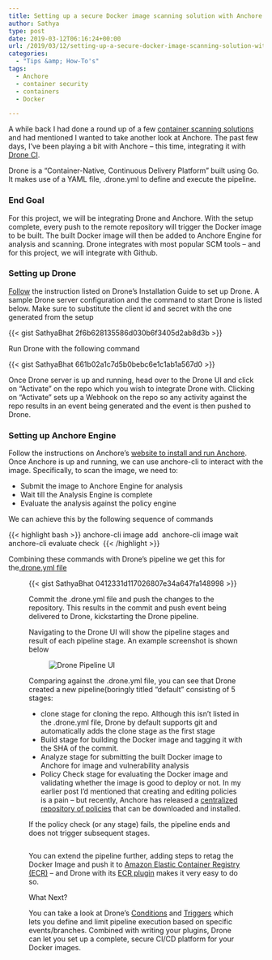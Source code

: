 ```yaml
---
title: Setting up a secure Docker image scanning solution with Anchore and Drone CI
author: Sathya
type: post
date: 2019-03-12T06:16:24+00:00
url: /2019/03/12/setting-up-a-secure-docker-image-scanning-solution-with-anchore-and-drone-ci/
categories:
  - "Tips &amp; How-To's"
tags:
  - Anchore
  - container security
  - containers
  - Docker

---
```

A while back I had done a round up of a few <a rel="noopener noreferrer" href="https://sathyasays.com/2018/09/02/on-securing-containers-and-open-source-tools-for-scanning-vulnerabilities-in-docker-images/" target="_blank">container scanning solutions</a> and had mentioned I wanted to take another look at Anchore. The past few days, I&#8217;ve been playing a bit with Anchore &#8211; this time, integrating it with <a rel="noopener noreferrer" href="https://drone.io/" target="_blank">Drone CI</a>.

Drone is a &#8220;Container-Native, Continuous Delivery Platform&#8221; built using Go. It makes use of a YAML file, .drone.yml to define and execute the pipeline.

### End Goal

For this project, we will be integrating Drone and Anchore. With the setup complete, every push to the remote repository will trigger the Docker image to be built. The built Docker image will then be added to Anchore Engine for analysis and scanning. Drone integrates with most popular SCM tools &#8211; and for this project, we will integrate with Github.

### Setting up Drone

[Follow](https://docs.drone.io/installation/github/) the instruction listed on Drone&#8217;s Installation Guide to set up Drone. A sample Drone server configuration and the command to start Drone is listed below. Make sure to substitute the client id and secret with the one generated from the setup

{{< gist SathyaBhat 2f6b628135586d030b6f3405d2ab8d3b >}}


Run Drone with the following command

{{< gist SathyaBhat 661b02a1c7d5b0bebc6e1c1ab1a567d0 >}}

Once Drone server is up and running, head over to the Drone UI and click on &#8220;Activate&#8221; on the repo which you wish to integrate Drone with. Clicking on &#8220;Activate&#8221; sets up a Webhook on the repo so any activity against the repo results in an event being generated and the event is then pushed to Drone.

### Setting up Anchore Engine

Follow the instructions on Anchore&#8217;s <a href="https://anchore.freshdesk.com/support/solutions/articles/36000020729-install-with-docker-compose" target="_blank" rel="noopener noreferrer">website to install and run Anchore</a>. Once Anchore is up and running, we can use anchore-cli&nbsp;to interact with the image. Specifically, to scan the image, we need to:

  * Submit the image to Anchore Engine for analysis
  * Wait till the Analysis Engine is complete
  * Evaluate the analysis against the policy engine

We can achieve this by the following sequence of commands

{{< highlight bash >}}
anchore-cli image add <image name>
anchore-cli image wait <image name>
anchore-cli evaluate check <image name>
{{< /highlight >}}

Combining these commands with Drone&#8217;s pipeline we get this for the<a rel="noopener noreferrer" href="https://github.com/sathya-demo/subreddit-fetcher/blob/83fe5d0d31d4e225202d7d8694a8885ba818e57d/.drone.yml" target="_blank">.drone.yml file</a><figure class="wp-block-embed">

{{< gist SathyaBhat 0412331d117026807e34a647fa148998 >}}


Commit the .drone.yml file and push the changes to the repository. This results in the commit and push event being delivered to Drone, kickstarting the Drone pipeline.

Navigating to the Drone UI will show the pipeline stages and result of each pipeline stage. An example screenshot is shown below

<div class="wp-block-image">
  <figure class="aligncenter"><img src="https://sathyasays.com/wp-content/uploads/2019/03/drone-pipeline-UI--608x362.png" alt="Drone Pipeline UI" class="wp-image-1737" srcset="https://sathyasays.com/wp-content/uploads/2019/03/drone-pipeline-UI--608x362.png 608w, https://sathyasays.com/wp-content/uploads/2019/03/drone-pipeline-UI--768x457.png 768w, https://sathyasays.com/wp-content/uploads/2019/03/drone-pipeline-UI--800x476.png 800w, https://sathyasays.com/wp-content/uploads/2019/03/drone-pipeline-UI--840x500.png 840w" sizes="(max-width: 608px) 100vw, 608px" /></figure>
</div>

Comparing against the .drone.yml file, you can see that Drone created a new pipeline(boringly titled &#8220;default&#8221; consisting of 5 stages:

  * clone stage for cloning the repo. Although this isn&#8217;t listed in the .drone.yml file, Drone by default supports git and automatically adds the clone stage as the first stage
  * Build stage for building the Docker image and tagging it with the SHA of the commit.
  * Analyze stage for submitting the built Docker image to Anchore for image and vulnerability analysis
  * Policy Check stage for evaluating the Docker image and validating whether the image is good to deploy or not. In my earlier post I&#8217;d mentioned that creating and editing policies is a pain &#8211; but recently, Anchore has released a <a href="https://anchore.com/blog/introducing-anchore-policy-hub/" target="_blank" rel="noopener noreferrer">centralized repository of policies</a> that can be downloaded and installed.

If the policy check (or any stage) fails, the pipeline ends and does not trigger subsequent stages.

<div class="wp-block-image">
  <figure class="aligncenter"><img src="https://sathyasays.com/wp-content/uploads/2019/03/drone-failed-policy-evaluation-608x302.png" alt="" class="wp-image-1738" srcset="https://sathyasays.com/wp-content/uploads/2019/03/drone-failed-policy-evaluation-608x302.png 608w, https://sathyasays.com/wp-content/uploads/2019/03/drone-failed-policy-evaluation-768x381.png 768w, https://sathyasays.com/wp-content/uploads/2019/03/drone-failed-policy-evaluation-800x397.png 800w, https://sathyasays.com/wp-content/uploads/2019/03/drone-failed-policy-evaluation-840x417.png 840w" sizes="(max-width: 608px) 100vw, 608px" /></figure>
</div>

You can extend the pipeline further, adding steps to retag the Docker Image and push it to <a href="https://aws.amazon.com/ecr/" target="_blank" rel="noopener noreferrer">Amazon Elastic Container Registry (ECR)</a> &#8211; and Drone with its <a href="https://plugins.drone.io/drone-plugins/drone-ecr/" target="_blank" rel="noopener noreferrer">ECR plugin</a> makes it very easy to do so.

What Next?

You can take a look at Drone&#8217;s <a href="https://docs.drone.io/user-guide/pipeline/conditions/" target="_blank" rel="noopener noreferrer">Conditions</a> and <a href="https://docs.drone.io/user-guide/pipeline/triggers/" target="_blank" rel="noopener noreferrer">Triggers</a> which lets you define and limit pipeline execution based on specific events/branches. Combined with writing your plugins, Drone can let you set up a complete, secure CI/CD platform for your Docker images.
